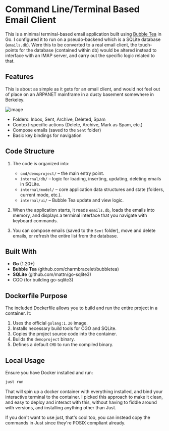 # Command Line/Terminal Based Email Client

This is a minimal terminal-based email application built using [Bubble Tea](https://github.com/charmbracelet/bubbletea) in Go. I configured it to run on a pseudo-backend which is a SQLite database (`emails.db`). Were this to be converted to a real email client, the touch-points for the database (contained within db) would be altered instead to interface with an IMAP server, and carry out the specific logic related to that.

## Features

This is about as simple as it gets for an email client, and would not feel out of place on an ARPANET mainframe
in a dusty basement somewhere in Berkeley.

![image](https://github.com/user-attachments/assets/e425db4d-50ca-40b0-be0a-611d5c0ae2c0)


- Folders: Inbox, Sent, Archive, Deleted, Spam
- Context-specific actions (Delete, Archive, Mark as Spam, etc.)
- Compose emails (saved to the `Sent` folder)
- Basic key bindings for navigation

## Code Structure
1. The code is organized into:
   - `cmd/demoproject/` – the main entry point.
   - `internal/db/` – logic for loading, inserting, updating, deleting emails in SQLite.
   - `internal/model/` – core application data structures and state (folders, current mode, etc.).
   - `internal/ui/` – Bubble Tea update and view logic.

2. When the application starts, it reads `emails.db`, loads the emails into memory, and displays a terminal interface that you navigate with keyboard commands.  

3. You can compose emails (saved to the `Sent` folder), move and delete emails, or refresh the entire list from the database.

## Built With
- **Go** (1.20+)
- **Bubble Tea** (github.com/charmbracelet/bubbletea)
- **SQLite** (github.com/mattn/go-sqlite3)
- CGO (for building go-sqlite3)

## Dockerfile Purpose
The included Dockerfile allows you to build and run the entire project in a container. It:
1. Uses the official `golang:1.20` image.
2. Installs necessary build tools for CGO and SQLite.
3. Copies the project source code into the container.
4. Builds the `demoproject` binary.
5. Defines a default `CMD` to run the compiled binary.

## Local Usage
  
Ensure you have Docker installed and run:
```bash
just run
```
That will spin up a docker container with everything installed, and bind your interactive
terminal to the container. I picked this approach to make it clean, and easy to deploy and interact
with this, without having to fiddle around with versions, and installing anything other than Just.

If you don't want to use just, that's cool too, you can instead copy the commands in Just since they're
POSIX compliant already.

